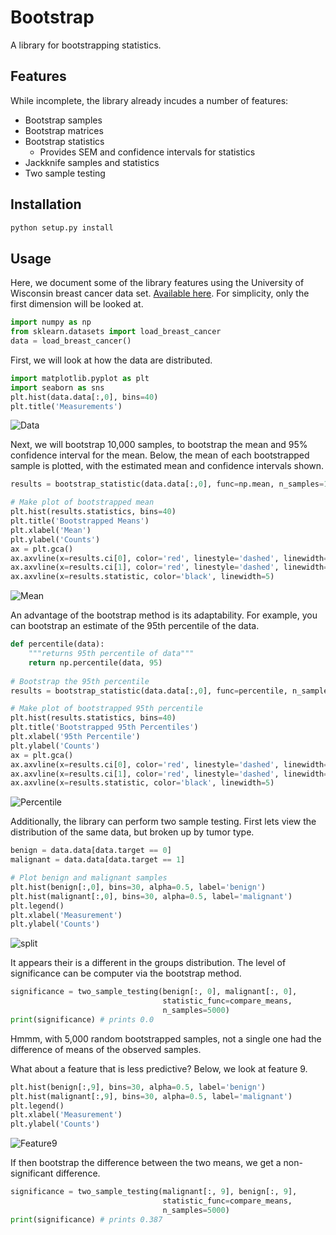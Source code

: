 # Bootstrap

A library for bootstrapping statistics.

## Features

While incomplete, the library already incudes a number of features:
* Bootstrap samples
* Bootstrap matrices
* Bootstrap statistics
  * Provides SEM and confidence intervals for statistics
* Jackknife samples and statistics
* Two sample testing

## Installation

```python
python setup.py install
```

## Usage

Here, we document some of the library features using the University of Wisconsin breast cancer data set. [Available here](https://archive.ics.uci.edu/ml/datasets/Breast+Cancer+Wisconsin+(Diagnostic)).  For simplicity, only the first dimension will be looked at.

```python
import numpy as np
from sklearn.datasets import load_breast_cancer
data = load_breast_cancer()
```

First, we will look at how the data are distributed.

```python
import matplotlib.pyplot as plt
import seaborn as sns
plt.hist(data.data[:,0], bins=40)
plt.title('Measurements')
```

![Data](http://i.imgur.com/5Qm0wn4.png)

Next, we will bootstrap 10,000 samples, to bootstrap the mean and 95% confidence interval for the mean.  Below, the mean of each bootstrapped sample is plotted, with the estimated mean and confidence intervals shown.

```python
results = bootstrap_statistic(data.data[:,0], func=np.mean, n_samples=10000)

# Make plot of bootstrapped mean
plt.hist(results.statistics, bins=40)
plt.title('Bootstrapped Means')
plt.xlabel('Mean')
plt.ylabel('Counts')
ax = plt.gca()
ax.axvline(x=results.ci[0], color='red', linestyle='dashed', linewidth=2)
ax.axvline(x=results.ci[1], color='red', linestyle='dashed', linewidth=2)
ax.axvline(x=results.statistic, color='black', linewidth=5)
```

![Mean](http://i.imgur.com/GkMnLtQ.png)

An advantage of the bootstrap method is its adaptability.  For example, you can bootstrap an estimate of the 95th percentile of the data.

```python
def percentile(data):
    """returns 95th percentile of data"""
    return np.percentile(data, 95)
    
# Bootstrap the 95th percentile
results = bootstrap_statistic(data.data[:,0], func=percentile, n_samples=10000)

# Make plot of bootstrapped 95th percentile
plt.hist(results.statistics, bins=40)
plt.title('Bootstrapped 95th Percentiles')
plt.xlabel('95th Percentile')
plt.ylabel('Counts')
ax = plt.gca()
ax.axvline(x=results.ci[0], color='red', linestyle='dashed', linewidth=2)
ax.axvline(x=results.ci[1], color='red', linestyle='dashed', linewidth=2)
ax.axvline(x=results.statistic, color='black', linewidth=5)
```
![Percentile](http://i.imgur.com/SJkAh4l.png)

Additionally, the library can perform two sample testing.  First lets view the distribution of the same data, but broken up by tumor type.

```python
benign = data.data[data.target == 0]
malignant = data.data[data.target == 1]

# Plot benign and malignant samples
plt.hist(benign[:,0], bins=30, alpha=0.5, label='benign')
plt.hist(malignant[:,0], bins=30, alpha=0.5, label='malignant')
plt.legend()
plt.xlabel('Measurement')
plt.ylabel('Counts')
```

![split](http://i.imgur.com/rsVrDJT.png)

It appears their is a different in the groups distribution.  The level of significance can be computer via the bootstrap method.

```python
significance = two_sample_testing(benign[:, 0], malignant[:, 0],
                                  statistic_func=compare_means,
                                  n_samples=5000)
print(significance) # prints 0.0
```
Hmmm, with 5,000 random bootstrapped samples, not a single one had the difference of means of the observed samples.

What about a feature that is less predictive?  Below, we look at feature 9.

```python
plt.hist(benign[:,9], bins=30, alpha=0.5, label='benign')
plt.hist(malignant[:,9], bins=30, alpha=0.5, label='malignant')
plt.legend()
plt.xlabel('Measurement')
plt.ylabel('Counts')
```

![Feature9](http://i.imgur.com/tCt1rnV.png)

If then bootstrap the difference between the two means, we get a non-significant difference.

```python
significance = two_sample_testing(malignant[:, 9], benign[:, 9],
                                  statistic_func=compare_means,
                                  n_samples=5000)
print(significance) # prints 0.387
```
